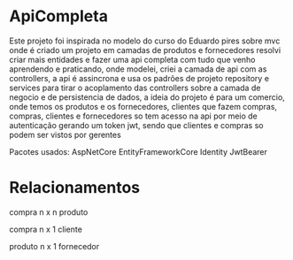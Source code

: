 # ApiCompleta

Este projeto foi inspirada no modelo do curso do Eduardo pires sobre mvc onde é criado um projeto em camadas de produtos e fornecedores
resolvi criar mais entidades e fazer uma api completa com tudo que venho aprendendo e praticando, onde modelei, criei a camada de api 
com as controllers, a api é assincrona e usa os padrões de projeto repository e services para tirar o acoplamento das controllers sobre a camada de negocio e de persistencia de dados, a ideia do projeto é para um comercio, onde temos os produtos e os fornecedores, clientes que fazem compras, compras, clientes e fornecedores so tem acesso na api por meio de autenticação gerando um token jwt, sendo que clientes e compras so podem ser vistos por gerentes

Pacotes usados:
AspNetCore
EntityFrameworkCore
Identity
JwtBearer

# Relacionamentos
<p>compra n x n produto</p>
<p>compra n x 1 cliente</p>
<p>produto n x 1 fornecedor</p>


